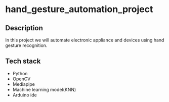 # hand_gesture_automation_project
## Description
In this project we will automate electronic appliance and devices using hand gesture recognition.

## Tech stack
* Python
* OpenCV
* Mediapipe
* Machine learning model(KNN)
* Arduino ide
